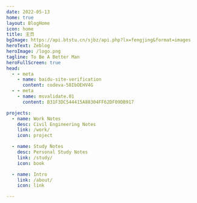 ```yaml
---
date: 2022-05-13
home: true
layout: BlogHome
icon: home
title: 主页
bgImage: https://api.btstu.cn/sjbz/api.php?lx=fengjing&format=images
heroText: Zeblog
heroImage: /logo.png
tagline: To Be A Better Man
heroFullScreen: true
head:
  - - meta
    - name: baidu-site-verification
      content: codeva-58IbOEHV4G
  - - meta
    - name: msvalidate.01
      content: B31F3DC544415A88304FF62DF09DB917

projects:
  - name: Work Notes
    desc: Civil Engineering Notes
    link: /work/
    icon: project

  - name: Study Notes
    desc: Personal Study Notes
    link: /study/
    icon: book

  - name: Intro
    link: /about/
    icon: link

---
```

